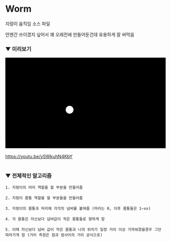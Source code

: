 # Worm

지렁이 움직임 소스 파일

언젠간 쓰이겠지 싶어서 꽤 오래전에 만들어둔건데 유용하게 잘 써먹음

### ▼ 미리보기

![preview_1](preview1.gif)

https://youtu.be/ySWkuhN4KbY

#

### ▼ 전체적인 알고리즘

```
1. 지렁이의 머리 역할을 할 부분을 만들어줌

2. 지렁이 몸통 역할을 할 부분들을 만들어줌

3. 지렁이의 몸통과 머리에 각각의 넘버를 붙여줌 (머리는 0, 이후 몸통들은 1~xx)

4. 각 몸통은 자신보다 넘버값이 작은 몸통들로 향하게 함

5. 이때 자신보다 넘버 값이 작은 몸통과 나의 위치가 일정 거리 이상 가까워졌을경우 그만 따라가게 함 (거리 측정은 점과 점사이의 거리 공식으로)
```
